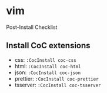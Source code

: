 # vim

Post-Install Checklist

## Install **CoC** extensions

- css: `:CocInstall coc-css`
- html: `:CocInstall coc-html`
- json: `:CocInstall coc-json`
- prettier: `:CocInstall coc-prettier`
- tsserver: `:CocInstall coc-tsserver`
